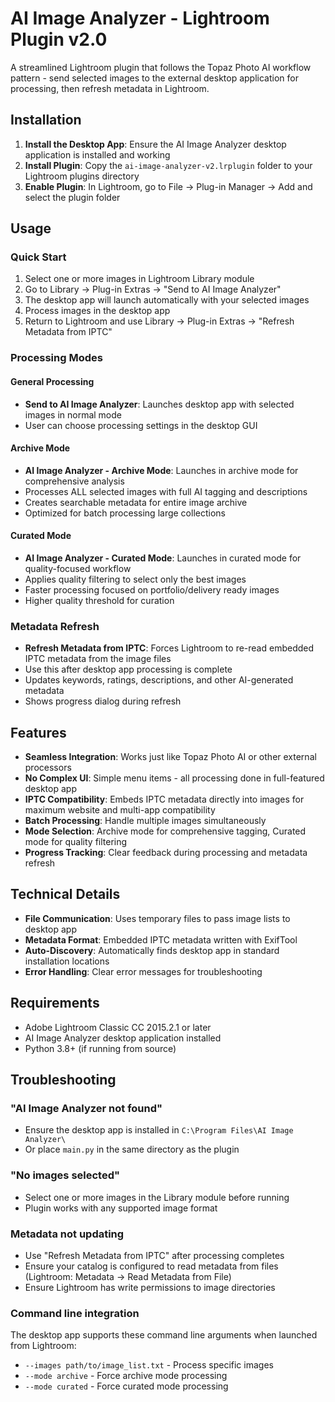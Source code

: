 # AI Image Analyzer - Lightroom Plugin v2.0

A streamlined Lightroom plugin that follows the Topaz Photo AI workflow pattern - send selected images to the external desktop application for processing, then refresh metadata in Lightroom.

## Installation

1. **Install the Desktop App**: Ensure the AI Image Analyzer desktop application is installed and working
2. **Install Plugin**: Copy the `ai-image-analyzer-v2.lrplugin` folder to your Lightroom plugins directory
3. **Enable Plugin**: In Lightroom, go to File → Plug-in Manager → Add and select the plugin folder

## Usage

### Quick Start
1. Select one or more images in Lightroom Library module
2. Go to Library → Plug-in Extras → "Send to AI Image Analyzer"
3. The desktop app will launch automatically with your selected images
4. Process images in the desktop app
5. Return to Lightroom and use Library → Plug-in Extras → "Refresh Metadata from IPTC"

### Processing Modes

#### General Processing
- **Send to AI Image Analyzer**: Launches desktop app with selected images in normal mode
- User can choose processing settings in the desktop GUI

#### Archive Mode
- **AI Image Analyzer - Archive Mode**: Launches in archive mode for comprehensive analysis
- Processes ALL selected images with full AI tagging and descriptions
- Creates searchable metadata for entire image archive
- Optimized for batch processing large collections

#### Curated Mode
- **AI Image Analyzer - Curated Mode**: Launches in curated mode for quality-focused workflow
- Applies quality filtering to select only the best images
- Faster processing focused on portfolio/delivery ready images
- Higher quality threshold for curation

### Metadata Refresh
- **Refresh Metadata from IPTC**: Forces Lightroom to re-read embedded IPTC metadata from the image files
- Use this after desktop app processing is complete
- Updates keywords, ratings, descriptions, and other AI-generated metadata
- Shows progress dialog during refresh

## Features

- **Seamless Integration**: Works just like Topaz Photo AI or other external processors
- **No Complex UI**: Simple menu items - all processing done in full-featured desktop app
- **IPTC Compatibility**: Embeds IPTC metadata directly into images for maximum website and multi-app compatibility
- **Batch Processing**: Handle multiple images simultaneously
- **Mode Selection**: Archive mode for comprehensive tagging, Curated mode for quality filtering
- **Progress Tracking**: Clear feedback during processing and metadata refresh

## Technical Details

- **File Communication**: Uses temporary files to pass image lists to desktop app
- **Metadata Format**: Embedded IPTC metadata written with ExifTool
- **Auto-Discovery**: Automatically finds desktop app in standard installation locations
- **Error Handling**: Clear error messages for troubleshooting

## Requirements

- Adobe Lightroom Classic CC 2015.2.1 or later
- AI Image Analyzer desktop application installed
- Python 3.8+ (if running from source)

## Troubleshooting

### "AI Image Analyzer not found"
- Ensure the desktop app is installed in `C:\Program Files\AI Image Analyzer\`
- Or place `main.py` in the same directory as the plugin

### "No images selected"
- Select one or more images in the Library module before running
- Plugin works with any supported image format

### Metadata not updating
- Use "Refresh Metadata from IPTC" after processing completes
- Ensure your catalog is configured to read metadata from files (Lightroom: Metadata → Read Metadata from File)
- Ensure Lightroom has write permissions to image directories

### Command line integration
The desktop app supports these command line arguments when launched from Lightroom:
- `--images path/to/image_list.txt` - Process specific images
- `--mode archive` - Force archive mode processing  
- `--mode curated` - Force curated mode processing
